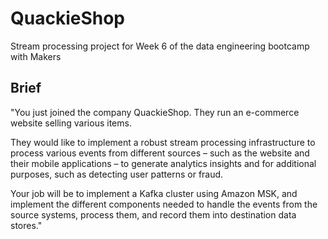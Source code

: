 # QuackieShop

Stream processing project for Week 6 of the data engineering bootcamp with Makers

## Brief

"You just joined the company QuackieShop. They run an e-commerce website selling various items.

They would like to implement a robust stream processing infrastructure to process various events from different sources – such as the website and their mobile applications – to generate analytics insights and for additional purposes, such as detecting user patterns or fraud.

Your job will be to implement a Kafka cluster using Amazon MSK, and implement the different components needed to handle the events from the source systems, process them, and record them into destination data stores."
